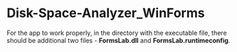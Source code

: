 # Disk-Space-Analyzer_WinForms
For the app to work properly, in the directory with the executable file, there should be additional two files - **FormsLab.dll** and **FormsLab.runtimeconfig**.
